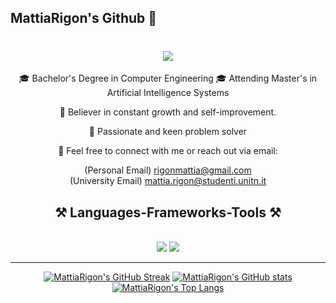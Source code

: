 ## MattiaRigon's Github 👋
<h1 align="center">
    <img src="https://readme-typing-svg.herokuapp.com/?font=Righteous&size=35&center=true&vCenter=true&width=500&height=70&duration=4000&lines=Welcome!+👋;Ciao!+👋;+I'm+Mattia+Rigon!;" />
</h1>

<div align="center">
 
🎓 Bachelor's Degree in Computer Engineering 
🎓 Attending Master's in Artificial Intelligence Systems 

🌱 Believer in constant growth and self-improvement.

🚀 Passionate and keen problem solver

📧 Feel free to connect with me or reach out via email:

(Personal Email) rigonmattia@gmail.com <br>
(University Email) mattia.rigon@studenti.unitn.it

 </div>

<h2 align="center">⚒️ Languages-Frameworks-Tools ⚒️</h2>
<br/>
<div align="center">
    <img src="https://skillicons.dev/icons?i=vscode,github,git,linux,aws,azure,bash" />
    <img src="https://skillicons.dev/icons?i=python,cpp,pytorch,opencv,postgres" /><br>
</div>

 <hr/>

<div align="center">

[![MattiaRigon's GitHub Streak](https://streak-stats.demolab.com?user=MattiaRigon&theme=dark)](https://git.io/streak-stats)
[![MattiaRigon's GitHub stats](https://github-readme-stats.vercel.app/api?username=MattiaRigon&count_private=true&show_icons=true&theme=react&rank_icon=github&border_radious=10)](https://github.com/anuraghazra/github-readme-stats)
[![MattiaRigon's Top Langs](https://github-readme-stats.vercel.app/api/top-langs/?username=MattiaRigon&hide=HTML&langs_count=8&layout=compact&theme=react&border_radius=10&size_weight=0.5&count_weight=0.5&exclude_repo=github-readme-stats)](https://github.com/MattiaRigon)

</div>

<!--
**MattiaRigon/MattiaRigon** is a ✨ _special_ ✨ repository because its `README.md` (this file) appears on your GitHub profile.

Here are some ideas to get you started:

- 🔭 I’m currently working on ...
- 🌱 I’m currently learning ...
- 👯 I’m looking to collaborate on ...
- 🤔 I’m looking for help with ...
- 💬 Ask me about ...
- 📫 How to reach me: ...
- 😄 Pronouns: ...
- ⚡ Fun fact: ...
-->
<!--
**MattiaRigon/MattiaRigon** is a ✨ _special_ ✨ repository because its `README.md` (this file) appears on your GitHub profile.

Here are some ideas to get you started:

- 🔭 I’m currently working on ...
- 🌱 I’m currently learning ...
- 👯 I’m looking to collaborate on ...
- 🤔 I’m looking for help with ...
- 💬 Ask me about ...
- 📫 How to reach me: ...
- 😄 Pronouns: ...
- ⚡ Fun fact: ...
-->
